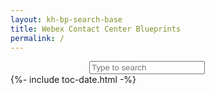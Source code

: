 ```yaml
---
layout: kh-bp-search-base
title: Webex Contact Center Blueprints
permalink: /
---
```




<script defer src= "assets/searchobserve.js"></script>
<style> .page-inner{max-width:unset;} .hidden{display:none;}#book-search-input-inside{margin-left:auto;margin-right:auto;max-width:50%;}</style>



<div id="book-search-input-inside" role="search">
    <input type="text" placeholder="Type to search" />
</div>
<div id="myTOC">
{%- include toc-date.html -%}
</div>